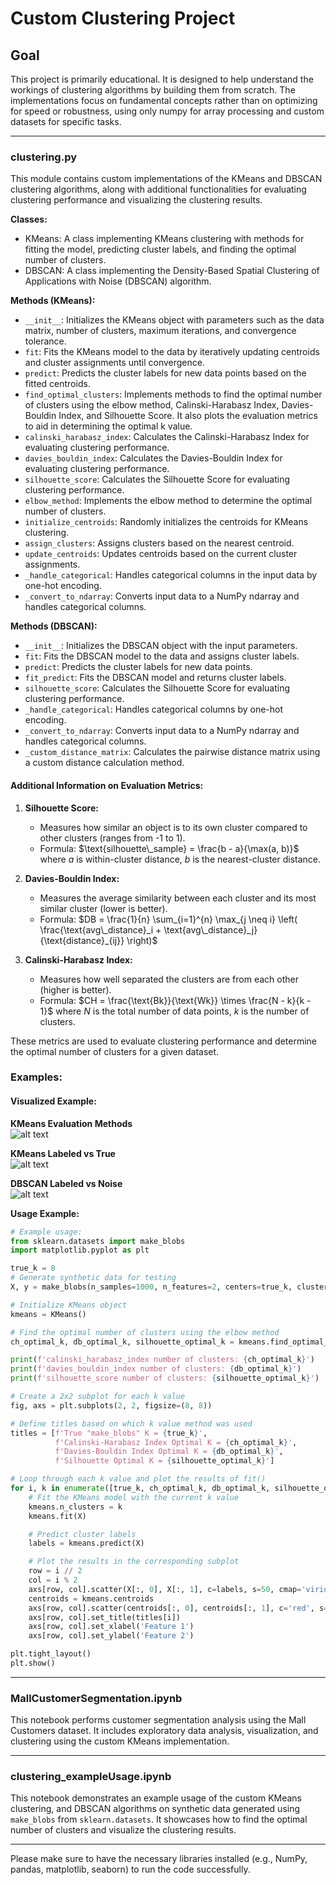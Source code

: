 # Custom Clustering Project

## Goal
This project is primarily educational. It is designed to help understand the workings of clustering algorithms by building them from scratch. The implementations focus on fundamental concepts rather than on optimizing for speed or robustness, using only numpy for array processing and custom datasets for specific tasks.

---

### clustering.py

This module contains custom implementations of the KMeans and DBSCAN clustering algorithms, along with additional functionalities for evaluating clustering performance and visualizing the clustering results.

**Classes:**
- KMeans: A class implementing KMeans clustering with methods for fitting the model, predicting cluster labels, and finding the optimal number of clusters.
- DBSCAN: A class implementing the Density-Based Spatial Clustering of Applications with Noise (DBSCAN) algorithm.

**Methods (KMeans):**
- `__init__`: Initializes the KMeans object with parameters such as the data matrix, number of clusters, maximum iterations, and convergence tolerance.
- `fit`: Fits the KMeans model to the data by iteratively updating centroids and cluster assignments until convergence.
- `predict`: Predicts the cluster labels for new data points based on the fitted centroids.
- `find_optimal_clusters`: Implements methods to find the optimal number of clusters using the elbow method, Calinski-Harabasz Index, Davies-Bouldin Index, and Silhouette Score. It also plots the evaluation metrics to aid in determining the optimal k value.
- `calinski_harabasz_index`: Calculates the Calinski-Harabasz Index for evaluating clustering performance.
- `davies_bouldin_index`: Calculates the Davies-Bouldin Index for evaluating clustering performance.
- `silhouette_score`: Calculates the Silhouette Score for evaluating clustering performance.
- `elbow_method`: Implements the elbow method to determine the optimal number of clusters.
- `initialize_centroids`: Randomly initializes the centroids for KMeans clustering.
- `assign_clusters`: Assigns clusters based on the nearest centroid.
- `update_centroids`: Updates centroids based on the current cluster assignments.
- `_handle_categorical`: Handles categorical columns in the input data by one-hot encoding.
- `_convert_to_ndarray`: Converts input data to a NumPy ndarray and handles categorical columns.

**Methods (DBSCAN):**
- `__init__`: Initializes the DBSCAN object with the input parameters.
- `fit`: Fits the DBSCAN model to the data and assigns cluster labels.
- `predict`: Predicts the cluster labels for new data points.
- `fit_predict`: Fits the DBSCAN model and returns cluster labels.
- `silhouette_score`: Calculates the Silhouette Score for evaluating clustering performance.
- `_handle_categorical`: Handles categorical columns by one-hot encoding.
- `_convert_to_ndarray`: Converts input data to a NumPy ndarray and handles categorical columns.
- `_custom_distance_matrix`: Calculates the pairwise distance matrix using a custom distance calculation method.

#### Additional Information on Evaluation Metrics:

1. **Silhouette Score:**
   - Measures how similar an object is to its own cluster compared to other clusters (ranges from -1 to 1).
   - Formula: $`\text{silhouette\_sample} = \frac{b - a}{\max(a, b)}`$ where $`a`$ is within-cluster distance, $`b`$ is the nearest-cluster distance.

2. **Davies-Bouldin Index:**
   - Measures the average similarity between each cluster and its most similar cluster (lower is better).
   - Formula: $`DB = \frac{1}{n} \sum_{i=1}^{n} \max_{j \neq i} \left( \frac{\text{avg\_distance}_i + \text{avg\_distance}_j}{\text{distance}_{ij}} \right)`$

3. **Calinski-Harabasz Index:**
   - Measures how well separated the clusters are from each other (higher is better).
   - Formula: $`CH = \frac{\text{Bk}}{\text{Wk}} \times \frac{N - k}{k - 1}`$ where $`N`$ is the total number of data points, $`k`$ is the number of clusters.

These metrics are used to evaluate clustering performance and determine the optimal number of clusters for a given dataset.

### Examples:

#### Visualized Example:

**KMeans Evaluation Methods**  
![alt text](https://raw.githubusercontent.com/SantiagoEnriqueGA/custom_clustering/main/vis/KMeans_eval.png)

**KMeans Labeled vs True**  
![alt text](https://raw.githubusercontent.com/SantiagoEnriqueGA/custom_clustering/main/vis/KMeans_blobs.png)  

**DBSCAN Labeled vs Noise**  
![alt text](https://raw.githubusercontent.com/SantiagoEnriqueGA/custom_clustering/main/vis/DBSCAN_blobs.png)

**Usage Example:**
```python
# Example usage:
from sklearn.datasets import make_blobs
import matplotlib.pyplot as plt

true_k = 8
# Generate synthetic data for testing
X, y = make_blobs(n_samples=1000, n_features=2, centers=true_k, cluster_std=0.60, random_state=1)

# Initialize KMeans object
kmeans = KMeans()

# Find the optimal number of clusters using the elbow method
ch_optimal_k, db_optimal_k, silhouette_optimal_k = kmeans.find_optimal_clusters(X, max_k=10)

print(f'calinski_harabasz_index number of clusters: {ch_optimal_k}')
print(f'davies_bouldin_index number of clusters: {db_optimal_k}')
print(f'silhouette_score number of clusters: {silhouette_optimal_k}')

# Create a 2x2 subplot for each k value
fig, axs = plt.subplots(2, 2, figsize=(8, 8))

# Define titles based on which k value method was used
titles = [f'True "make_blobs" K = {true_k}', 
          f'Calinski-Harabasz Index Optimal K = {ch_optimal_k}', 
          f'Davies-Bouldin Index Optimal K = {db_optimal_k}', 
          f'Silhouette Optimal K = {silhouette_optimal_k}']

# Loop through each k value and plot the results of fit()
for i, k in enumerate([true_k, ch_optimal_k, db_optimal_k, silhouette_optimal_k]):
    # Fit the KMeans model with the current k value
    kmeans.n_clusters = k
    kmeans.fit(X)

    # Predict cluster labels
    labels = kmeans.predict(X)

    # Plot the results in the corresponding subplot
    row = i // 2
    col = i % 2
    axs[row, col].scatter(X[:, 0], X[:, 1], c=labels, s=50, cmap='viridis')
    centroids = kmeans.centroids
    axs[row, col].scatter(centroids[:, 0], centroids[:, 1], c='red', s=100, alpha=0.75)
    axs[row, col].set_title(titles[i])
    axs[row, col].set_xlabel('Feature 1')
    axs[row, col].set_ylabel('Feature 2')

plt.tight_layout()
plt.show()
```

---

### MallCustomerSegmentation.ipynb

This notebook performs customer segmentation analysis using the Mall Customers dataset. It includes exploratory data analysis, visualization, and clustering using the custom KMeans implementation.

---

### clustering_exampleUsage.ipynb

This notebook demonstrates an example usage of the custom KMeans clustering, and DBSCAN algorithms on synthetic data generated using `make_blobs` from `sklearn.datasets`. It showcases how to find the optimal number of clusters and visualize the clustering results.

---

Please make sure to have the necessary libraries installed (e.g., NumPy, pandas, matplotlib, seaborn) to run the code successfully.

